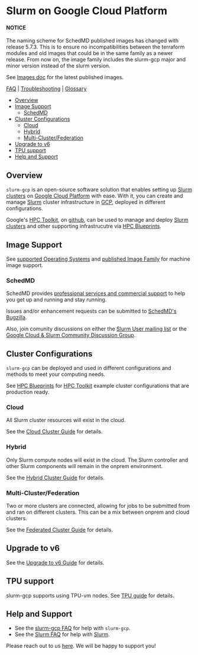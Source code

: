 # Slurm on Google Cloud Platform

#### NOTICE

The naming scheme for SchedMD published images has changed with release 5.7.3.
This is to ensure no incompatibilities between the terraform modules and old
images that could be in the same family as a newer release. From now on, the
image family includes the slurm-gcp major and minor version instead of the slurm
version.

See [Images doc](./docs/images.md#published-image-family) for the latest
published images.

[FAQ](./docs/faq.md) | [Troubleshooting](./docs/troubleshooting.md) |
[Glossary](./docs/glossary.md)

<!-- mdformat-toc start --slug=github --no-anchors --maxlevel=3 --minlevel=2 -->

- [Overview](#overview)
- [Image Support](#image-support)
  - [SchedMD](#schedmd)
- [Cluster Configurations](#cluster-configurations)
  - [Cloud](#cloud)
  - [Hybrid](#hybrid)
  - [Multi-Cluster/Federation](#multi-clusterfederation)
- [Upgrade to v6](#upgrade-to-v6)
- [TPU support](#tpu-support)
- [Help and Support](#help-and-support)

<!-- mdformat-toc end -->

## Overview

`slurm-gcp` is an open-source software solution that enables setting up
[Slurm clusters](./docs/glossary.md#slurm) on
[Google Cloud Platform](./docs/glossary.md#gcp) with ease. With it, you can
create and manage [Slurm](./docs/glossary.md#slurm) cluster infrastructure in
[GCP](./docs/glossary.md#gcp), deployed in different configurations.

Google's
[HPC Toolkit](https://cloud.google.com/blog/products/compute/new-google-cloud-hpc-toolkit),
on [github](https://github.com/GoogleCloudPlatform/hpc-toolkit), can be used to
manage and deploy [Slurm clusters](./docs/glossary.md#slurm) and other
supporting infrastrucutre via
[HPC Blueprints](https://cloud.google.com/hpc-toolkit/docs/setup/hpc-blueprint).

## Image Support

See [supported Operating Systems](./docs/images.md#supported-operating-systems)
and [published Image Family](./docs/images.md#published-image-family) for
machine image support.

### SchedMD

SchedMD provides
[professional services and commercial support](https://www.schedmd.com/support.php)
to help you get up and running and stay running.

Issues and/or enhancement requests can be submitted to
[SchedMD's Bugzilla](https://bugs.schedmd.com).

Also, join comunity discussions on either the
[Slurm User mailing list](https://slurm.schedmd.com/mail.html) or the
[Google Cloud & Slurm Community Discussion Group](https://groups.google.com/forum/#!forum/google-cloud-slurm-discuss).

## Cluster Configurations

`slurm-gcp` can be deployed and used in different configurations and methods to
meet your computing needs.

See
[HPC Blueprints](https://cloud.google.com/hpc-toolkit/docs/setup/hpc-blueprint)
for
[HPC Toolkit](https://cloud.google.com/blog/products/compute/new-google-cloud-hpc-toolkit)
example cluster configurations that are production ready.

### Cloud

All Slurm cluster resources will exist in the cloud.

See the [Cloud Cluster Guide](./docs/cloud.md) for details.

### Hybrid

Only Slurm compute nodes will exist in the cloud. The Slurm controller and other
Slurm components will remain in the onprem environment.

See the [Hybrid Cluster Guide](./docs/hybrid.md) for details.

### Multi-Cluster/Federation

Two or more clusters are connected, allowing for jobs to be submitted from and
ran on different clusters. This can be a mix between onprem and cloud clusters.

See the [Federated Cluster Guide](./docs/federation.md) for details.

## Upgrade to v6

See the [Upgrade to v6 Guide](./docs/upgrade_to_v6.md) for details.

## TPU support

slurm-gcp supports using TPU-vm nodes. See [TPU guide](./docs/tpu.md) for
details.

## Help and Support

- See the [slurm-gcp FAQ](./docs/faq.md) for help with `slurm-gcp`.
- See the [Slurm FAQ](https://slurm.schedmd.com/faq.html) for help with
  [Slurm](./docs/glossary.md#slurm).

Please reach out to us
[here](./docs/faq.md#how-do-i-get-support-for-slurm-gcp-and-slurm). We will be
happy to support you!
